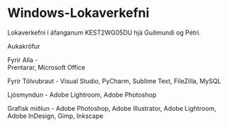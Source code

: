 # Windows-Lokaverkefni
Lokaverkefni í áfanganum KEST2WG05DU hjá Guðmundi og Pétri.


Aukakröfur

Fyrir Alla - \
  Prentarar,
  Microsoft Office
  

Fyrir Tölvubraut -
  Visual Studio,
  PyCharm,
  Sublime Text,
  FileZilla,
  MySQL
  
Ljósmyndun -
  Adobe Lightroom,
  Adobe Photoshop

Grafísk miðlun -
  Adobe Photoshop,
  Adobe Illustrator,
  Adobe Lightroom,
  Adobe InDesign,
  Gimp,
  Inkscape
  


